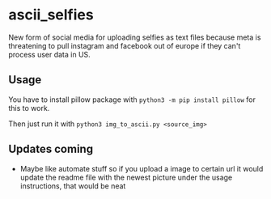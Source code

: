 # ascii_selfies

New form of social media for uploading selfies as text files because meta is threatening to pull instagram and facebook out of europe if they can't process user data in US.

## Usage

You have to install pillow package with `python3 -m pip install pillow` for this to work.

Then just run it with `python3 img_to_ascii.py <source_img>`

## Updates coming
 - Maybe like automate stuff so if you upload a image to certain url it would update the readme file with the newest picture under the usage instructions, that would be neat
